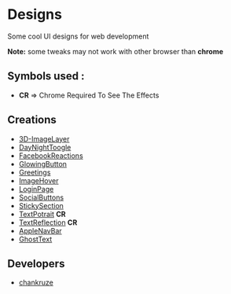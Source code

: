 # Designs
Some cool UI designs for web development

**Note:** some tweaks may not work with other browser than **chrome**
## Symbols used :
- **CR** => Chrome Required To See The Effects

## Creations
- [3D-ImageLayer](https://chankruze.github.io/Designs/3D-ImageLayer)
- [DayNightToogle](https://chankruze.github.io/Designs/DayNightToogle)
- [FacebookReactions](https://chankruze.github.io/Designs/FacebookReactions)
- [GlowingButton](https://chankruze.github.io/Designs/GlowingButton)
- [Greetings](https://chankruze.github.io/Designs/Greetings)
- [ImageHover](https://chankruze.github.io/Designs/ImageHover)
- [LoginPage](https://chankruze.github.io/Designs/LoginPage)
- [SocialButtons](https://chankruze.github.io/Designs/SocialButtons)
- [StickySection](https://chankruze.github.io/Designs/StickySection)
- [TextPotrait](https://chankruze.github.io/Designs/TextPotrait) **CR**
- [TextReflection](https://chankruze.github.io/Designs/TextReflection) **CR**
- [AppleNavBar](https://chankruze.github.io/Designs/AppleNavBar)
- [GhostText](https://chankruze.github.io/Designs/GhostText)

## Developers
- [chankruze](https://github.com/chankruze)